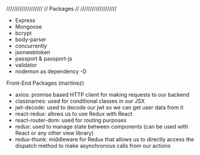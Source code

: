 ///////////////////
// Packages //
///////////////////

- Express
- Mongoose
- bcrypt
- body-parser
- concurrently
- jsonwebtoken
- passport & passport-js
- validator
- nodemon as dependency -D

Front-End Packages (martinez)

- axios: promise based HTTP client for making requests to our backend
- classnames: used for conditional classes in our JSX
- jwt-decode: used to decode our jwt so we can get user data from it
- react-redux: allows us to use Redux with React
- react-router-dom: used for routing purposes
- redux: used to manage state between components (can be used with React or any other view library)
- redux-thunk: middleware for Redux that allows us to directly access the dispatch method to make asynchronous calls from our actions
